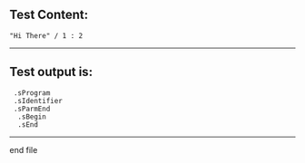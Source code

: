 
Test Content: 
-------------------------
```
"Hi There" / 1 : 2

```
------------------------
Test output is: 
-------------------------
```
 .sProgram
 .sIdentifier
 .sParmEnd
  .sBegin
  .sEnd

```
------------------------

end file
